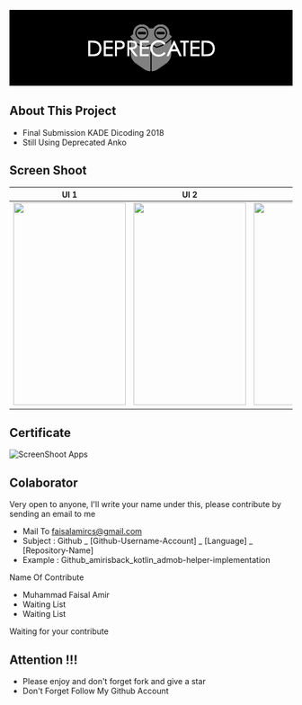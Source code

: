 ![ScreenShoot Apps](https://raw.githubusercontent.com/amirisback/amirisback/master/docs/image/deprecated.png?raw=true)

## About This Project
- Final Submission KADE Dicoding 2018
- Still Using Deprecated Anko

## Screen Shoot

| UI 1 | UI 2 | UI 3 |
|:----:|:----:|:----:|
|<img width="200px" height="360px" src="docs/image/main_1.png"> | <img width="200px" height="360px" src="docs/image/main_2.png"> | <img width="200px" height="360px" src="docs/image/main_3.png"> |

## Certificate
![ScreenShoot Apps](docs/image/ss_kade.png?raw=true)

## Colaborator
Very open to anyone, I'll write your name under this, please contribute by sending an email to me

- Mail To faisalamircs@gmail.com
- Subject : Github _ [Github-Username-Account] _ [Language] _ [Repository-Name]
- Example : Github_amirisback_kotlin_admob-helper-implementation

Name Of Contribute
- Muhammad Faisal Amir
- Waiting List
- Waiting List

Waiting for your contribute

## Attention !!!
- Please enjoy and don't forget fork and give a star
- Don't Forget Follow My Github Account
